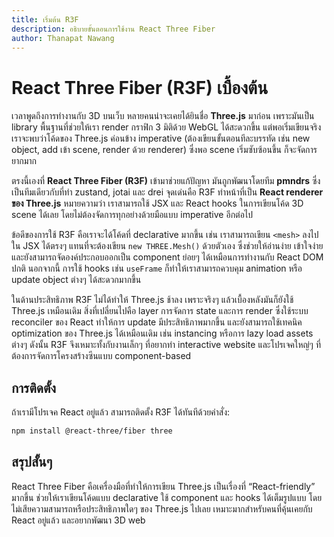 ```yaml
---
title: เริ่มต้น R3F
description: อธิบายขั้นตอนการใช้งาน React Three Fiber
author: Thanapat Nawang
---
```


# React Three Fiber (R3F) เบื้องต้น

เวลาพูดถึงการทำงานกับ 3D บนเว็บ หลายคนน่าจะเคยได้ยินชื่อ **Three.js** มาก่อน เพราะมันเป็น library พื้นฐานที่ช่วยให้เรา render กราฟิก 3 มิติด้วย WebGL ได้สะดวกขึ้น แต่พอเริ่มเขียนจริง เราจะพบว่าโค้ดของ Three.js ค่อนข้าง imperative (ต้องเขียนขั้นตอนทีละบรรทัด เช่น new object, add เข้า scene, render ด้วย renderer) ซึ่งพอ scene เริ่มซับซ้อนขึ้น ก็จะจัดการยากมาก

ตรงนี้เองที่ **React Three Fiber (R3F)** เข้ามาช่วยแก้ปัญหา มันถูกพัฒนาโดยทีม **pmndrs** ซึ่งเป็นทีมเดียวกับที่ทำ zustand, jotai และ drei จุดเด่นคือ R3F ทำหน้าที่เป็น **React renderer ของ Three.js** หมายความว่า เราสามารถใช้ JSX และ React hooks ในการเขียนโค้ด 3D scene ได้เลย โดยไม่ต้องจัดการทุกอย่างด้วยมือแบบ imperative อีกต่อไป

ข้อดีของการใช้ R3F คือเราจะได้โค้ดที่ declarative มากขึ้น เช่น เราสามารถเขียน `<mesh>` ลงไปใน JSX ได้ตรงๆ แทนที่จะต้องเขียน `new THREE.Mesh()` ด้วยตัวเอง ซึ่งช่วยให้อ่านง่าย เข้าใจง่าย และยังสามารถจัดองค์ประกอบออกเป็น component ย่อยๆ ได้เหมือนการทำงานกับ React DOM ปกติ นอกจากนี้ การใช้ hooks เช่น `useFrame` ก็ทำให้เราสามารถควบคุม animation หรือ update object ต่างๆ ได้สะดวกมากขึ้น

ในด้านประสิทธิภาพ R3F ไม่ได้ทำให้ Three.js ช้าลง เพราะจริงๆ แล้วเบื้องหลังมันก็ยังใช้ Three.js เหมือนเดิม สิ่งที่เปลี่ยนไปคือ layer การจัดการ state และการ render ซึ่งใช้ระบบ reconciler ของ React ทำให้การ update มีประสิทธิภาพมากขึ้น และยังสามารถใช้เทคนิค optimization ของ Three.js ได้เหมือนเดิม เช่น instancing หรือการ lazy load assets ต่างๆ ดังนั้น R3F จึงเหมาะทั้งกับงานเล็กๆ ที่อยากทำ interactive website และโปรเจคใหญ่ๆ ที่ต้องการจัดการโครงสร้างซีนแบบ component-based

## การติดตั้ง

ถ้าเรามีโปรเจค React อยู่แล้ว สามารถติดตั้ง R3F ได้ทันทีด้วยคำสั่ง:

```bash
npm install @react-three/fiber three
```

## สรุปสั้นๆ

React Three Fiber คือเครื่องมือที่ทำให้การเขียน Three.js เป็นเรื่องที่ “React-friendly” มากขึ้น ช่วยให้เราเขียนโค้ดแบบ declarative ใช้ component และ hooks ได้เต็มรูปแบบ โดยไม่เสียความสามารถหรือประสิทธิภาพใดๆ ของ Three.js ไปเลย เหมาะมากสำหรับคนที่คุ้นเคยกับ React อยู่แล้ว และอยากพัฒนา 3D web
